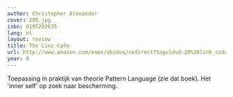 ```yaml
---
author: Christopher Alexander
cover: 295.jpg
isbn: 0195202635
lang: nl
layout: review
title: The Linz Cafe
url: http://www.amazon.com/exec/obidos/redirect?tag=ldvd-20%26link_code=xm2%26camp=2025%26creative=165953%26path=http://www.amazon.com/gp/redirect.html%253fASIN=0195202635%2526tag=ldvd-20%2526lcode=xm2%2526cID=2025%2526ccmID=165953%2526location=/o/ASIN/0195202635%25253FSubscriptionId=0VJDVJ14KM0P0VXDCQ82
year: 0
---
```

Toepassing in praktijk van theorie Pattern Language (zie dat boek).
Het 'inner self' op zoek naar bescherming.
